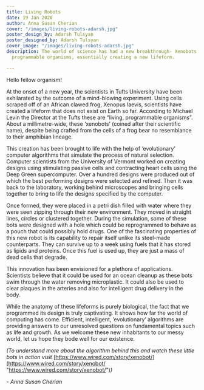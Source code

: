```yaml
---
title: Living Robots
date: 19 Jan 2020
author: Anna Susan Cherian
cover: "/images/living-robots-adarsh.jpg"
poster_design_by: Adarsh Tulsyan
poster_designed_by: Adarsh Tulsyan
cover_image: "/images/living-robots-adarsh.jpg"
description: The world of science has had a new breakthrough- Xenobots, or living,
  programmable organisms, essentially creating a new lifeform.

---
```

Hello fellow organism!

At the onset of a new year, the scientists in Tufts University have been exhilarated by the outcome of a mind-blowing experiment. Using cells scraped off of an African clawed frog, Xenopus laevis, scientists have created a lifeform that does not exist on Earth so far. According to Michael Levin the Director at the Tufts these are “living, programmable organisms”. About a millimetre-wide, these ‘xenobots’ (coined after their scientific name), despite being crafted from the cells of a frog bear no resemblance to their amphibian lineage.

This creation has been brought to life with the help of ‘evolutionary’ computer algorithms that simulate the process of natural selection. Computer scientists from the University of Vermont worked on creating designs using stimulating passive cells and contracting heart cells using the Deep Green supercomputer. Over a hundred designs were produced out of which the best performing designs were selected and refined. Then it was back to the laboratory, working behind microscopes and bringing cells together to bring to life the designs specified by the computer.

Once formed, they were placed in a petri dish filled with water where they were seen zipping through their new environment. They moved in straight lines, circles or clustered together. During the simulation, some of these bots were designed with a hole which could be reprogrammed to behave as a pouch that could possibly hold drugs. One of the fascinating properties of this new robot is its capability to repair itself unlike its steel-made counterparts. They can survive up to a week using fuels that it has stored as lipids and proteins. Once this fuel is used up, they are just a mass of dead cells that degrade.

This innovation has been envisioned for a plethora of applications. Scientists believe that it could be used for an ocean cleanup as these bots swim through the water removing microplastic. It could also be used to clear plaques in the arteries and also for intelligent drug delivery in the body.

While the anatomy of these lifeforms is purely biological, the fact that we programmed its design is truly captivating. It shows how far the world of computing has come. Efficient, intelligent, ’evolutionary’ algorithms are providing answers to our unresolved questions on fundamental topics such as life and growth. As we welcome these new inhabitants to our messy world, let us hope they bode well for our existence.

_(To understand more about the algorithm behind this and watch these little bots in action visit_ [https://www.wired.com/story/xenobot/](https://www.wired.com/story/xenobot/ "https://www.wired.com/story/xenobot/")_)_

_- Anna Susan Cherian_